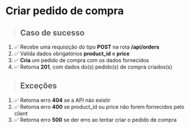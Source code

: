 # Criar pedido de compra

> ## Caso de sucesso

1. ✅ Recebe uma requisição do tipo **POST** na rota **/api/orders**
2. ✅ Valida dados obrigatórios **product_id** e **price**
3. ✅ **Cria** um pedido de compra com os dados fornecidos
4. ✅ Retorna **201**, com dados do(s) pedido(s) de compra criados(s)

> ## Exceções

1. ✅ Retorna erro **404** se a API não existir
2. ✅ Retorna erro **400** se product_id ou price não forem fornecidos pelo client
3. ✅ Retorna erro **500** se der erro ao tentar criar o pedido de compra